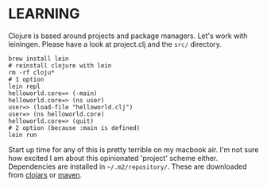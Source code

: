 # LEARNING

Clojure is based around projects and package managers.  Let's work with leiningen.  Please have a look at project.clj and the `src/` directory.

```shell
brew install lein
# reinstall clojure with lein
rm -rf cloju*
# 1 option
lein repl
helloworld.core=> (-main)
helloworld.core=> (ns user)
user=> (load-file "helloworld.clj")
user=> (ns helloworld.core)
helloworld.core=> (quit)
# 2 option (because :main is defined)
lein run
```

Start up time for any of this is pretty terrible on my macbook air.  I'm not sure how excited I am about this opinionated 'project' scheme either.  Dependencies are installed in `~/.m2/repository/`.  These are downloaded from  [clojars](https://clojars.org/repo/) or [maven](http://search.maven.org/).